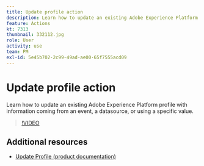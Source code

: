 ```yaml
---
title: Update profile action
description: Learn how to update an existing Adobe Experience Platform profile with information coming from an event, a datasource, or using a specific value.
feature: Actions
kt: 7313
thumbnail: 332112.jpg
role: User
activity: use
team: PM
exl-id: 5e45b702-2c99-49ad-ae00-65f7555acd09
---
```

# Update profile action

Learn how to update an existing Adobe Experience Platform profile with information coming from an event, a datasource, or using a specific value.

>[!VIDEO](https://video.tv.adobe.com/v/332112?quality=12)

## Additional resources

* [Update Profile (product documentation)](https://experienceleague.adobe.com/docs/journeys/using/building-journeys/about-journey-building/action-activities/update-profiles.html?lang=en#important-notes)
